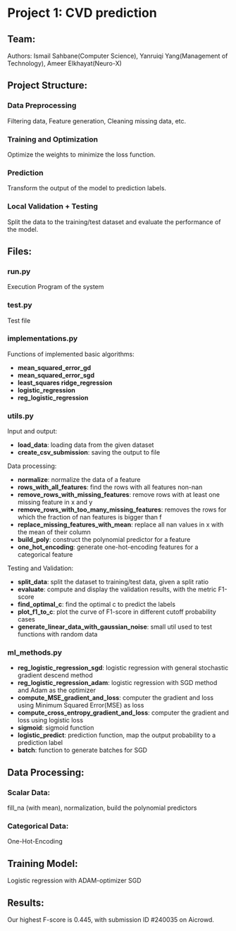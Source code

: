 # Project 1: CVD prediction 
## Team:
Authors: Ismail Sahbane(Computer Science), Yanruiqi Yang(Management of Technology), Ameer Elkhayat(Neuro-X)


## Project Structure:
### Data Preprocessing 
Filtering data, Feature generation, Cleaning missing data, etc.
### Training and Optimization
Optimize the weights to minimize the loss function.
### Prediction
Transform the output of the model to prediction labels.
### Local Validation + Testing
Split the data to the training/test dataset and evaluate the performance of the model.

## Files:

### run.py
Execution Program of the system

### test.py
Test file

### implementations.py
Functions of implemented basic algorithms: 
* **mean_squared_error_gd**
* **mean_squared_error_sgd**
* **least_squares ridge_regression**
* **logistic_regression**
* **reg_logistic_regression**

### utils.py
Input and output:
* **load_data**: loading data from the given dataset
* **create_csv_submission**: saving the output to file

Data processing: 
* **normalize**: normalize the data of a feature
* **rows_with_all_features**: find the rows with all features non-nan
* **remove_rows_with_missing_features**: remove rows with at least one missing feature in x and y
* **remove_rows_with_too_many_missing_features**: removes the rows for which the fraction of nan features is bigger than f 
* **replace_missing_features_with_mean**: replace all nan values in x with the mean of their column
* **build_poly**: construct the polynomial predictor for a feature
* **one_hot_encoding**: generate one-hot-encoding features for a categorical feature
  
Testing and Validation:
* **split_data**: split the dataset to training/test data, given a split ratio
* **evaluate**: compute and display the validation results, with the metric F1-score
* **find_optimal_c**: find the optimal c to predict the labels
* **plot_f1_to_c**: plot the curve of F1-score in different cutoff probability cases
* **generate_linear_data_with_gaussian_noise**: small util used to test functions with random data
  
### ml_methods.py
* **reg_logistic_regression_sgd**: logistic regression with general stochastic gradient descend method
* **reg_logistic_regression_adam**: logistic regression with SGD method and Adam as the optimizer
* **compute_MSE_gradient_and_loss**: computer the gradient and loss using Minimum Squared Error(MSE) as loss
* **compute_cross_entropy_gradient_and_loss**: computer the gradient and loss using logistic loss
* **sigmoid**: sigmoid function 
* **logistic_predict**: prediction function, map the output probability to a prediction label
* **batch**: function to generate batches for SGD

## Data Processing: 
### Scalar Data:
fill_na (with mean), normalization, build the polynomial predictors
### Categorical Data:
One-Hot-Encoding

## Training Model:
Logistic regression with ADAM-optimizer SGD

## Results:
Our highest F-score is 0.445, with submission ID #240035 on Aicrowd.

